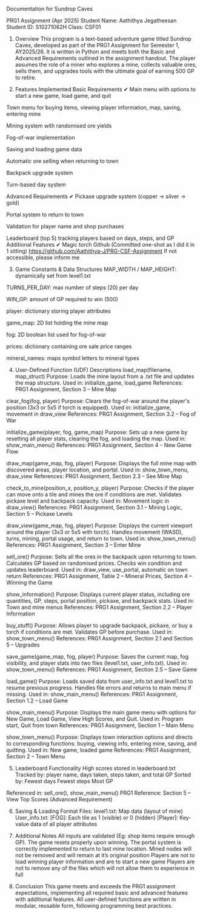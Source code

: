 Documentation for Sundrop Caves


PRG1 Assignment (Apr 2025)
Student Name: Aathithya Jegatheesan
Student ID: S10271062H
Class: CSF01

1. Overview
This program is a text-based adventure game titled Sundrop Caves, developed as part of the PRG1 Assignment for Semester 1, AY2025/26. It is written in Python and meets both the Basic and Advanced Requirements outlined in the assignment handout. The player assumes the role of a miner who explores a mine, collects valuable ores, sells them, and upgrades tools with the ultimate goal of earning 500 GP to retire.

2. Features Implemented
Basic Requirements ✔
Main menu with options to start a new game, load game, and quit


Town menu for buying items, viewing player information, map, saving, entering mine


Mining system with randomised ore yields


Fog-of-war implementation


Saving and loading game data


Automatic ore selling when returning to town


Backpack upgrade system


Turn-based day system


Advanced Requirements ✔
Pickaxe upgrade system (copper → silver → gold)


Portal system to return to town


Validation for player name and shop purchases


Leaderboard (top 5) tracking players based on days, steps, and GP
Additional Features ✔
Magic torch
Github (Committed one-shot as I did it in 1 sitting)
https://github.com/Aathithya-J/PRG-CSF-Assignment
If not accessible, please inform me



3. Game Constants & Data Structures
MAP_WIDTH / MAP_HEIGHT: dynamically set from level1.txt


TURNS_PER_DAY: max number of steps (20) per day


WIN_GP: amount of GP required to win (500)


player: dictionary storing player attributes


game_map: 2D list holding the mine map


fog: 2D boolean list used for fog-of-war


prices: dictionary containing ore sale price ranges


mineral_names: maps symbol letters to mineral types



4. User-Defined Function (UDF) Descriptions
load_map(filename, map_struct)
Purpose: Loads the mine layout from a .txt file and updates the map structure.
Used in: initialize_game, load_game
References: PRG1 Assignment, Section 3 – Mine Map

clear_fog(fog, player)
Purpose: Clears the fog-of-war around the player's position (3x3 or 5x5 if torch is equipped).
Used in: initialize_game, movement in draw_view
References: PRG1 Assignment, Section 3.2 – Fog of War

initialize_game(player, fog, game_map)
Purpose: Sets up a new game by resetting all player stats, clearing the fog, and loading the map.
Used in: show_main_menu()
References: PRG1 Assignment, Section 4 – New Game Flow

draw_map(game_map, fog, player)
Purpose: Displays the full mine map with discovered areas, player location, and portal.
Used in: show_town_menu, draw_view
References: PRG1 Assignment, Section 2.3 – See Mine Map

check_to_mine(position_x, position_y, player)
Purpose: Checks if the player can move onto a tile and mines the ore if conditions are met. Validates pickaxe level and backpack capacity.
Used in: Movement logic in draw_view()
References: PRG1 Assignment, Section 3.1 – Mining Logic, Section 5 – Pickaxe Levels

draw_view(game_map, fog, player)
Purpose: Displays the current viewport around the player (3x3 or 5x5 with torch). Handles movement (WASD), turns, mining, portal usage, and return to town.
Used in: show_town_menu()
References: PRG1 Assignment, Section 3 – Enter Mine

sell_ore()
Purpose: Sells all the ores in the backpack upon returning to town. Calculates GP based on randomised prices. Checks win condition and updates leaderboard.
Used in: draw_view, use_portal, automatic on town return
References: PRG1 Assignment, Table 2 – Mineral Prices, Section 4 – Winning the Game

show_information()
Purpose: Displays current player status, including ore quantities, GP, steps, portal position, pickaxe, and backpack stats.
Used in: Town and mine menus
References: PRG1 Assignment, Section 2.2 – Player Information

buy_stuff()
Purpose: Allows player to upgrade backpack, pickaxe, or buy a torch if conditions are met. Validates GP before purchase.
Used in: show_town_menu()
References: PRG1 Assignment, Section 2.1 and Section 5 – Upgrades

save_game(game_map, fog, player)
Purpose: Saves the current map, fog visibility, and player stats into two files (level1.txt, user_info.txt).
Used in: show_town_menu()
References: PRG1 Assignment, Section 2.5 – Save Game

load_game()
Purpose: Loads saved data from user_info.txt and level1.txt to resume previous progress. Handles file errors and returns to main menu if missing.
Used in: show_main_menu()
References: PRG1 Assignment, Section 1.2 – Load Game

show_main_menu()
Purpose: Displays the main game menu with options for New Game, Load Game, View High Scores, and Quit.
Used in: Program start, Quit from town
References: PRG1 Assignment, Section 1 – Main Menu

show_town_menu()
Purpose: Displays town interaction options and directs to corresponding functions: buying, viewing info, entering mine, saving, and quitting.
Used in: New game, loaded game
References: PRG1 Assignment, Section 2 – Town Menu

5. Leaderboard Functionality
High scores stored in leaderboard.txt
Tracked by: player name, days taken, steps taken, and total GP
Sorted by:
Fewest days
Fewest steps
Most GP


Referenced in: sell_ore(), show_main_menu()
PRG1 Reference: Section 5 – View Top Scores (Advanced Requirement)

6. Saving & Loading Format
Files:
level1.txt: Map data (layout of mine)
User_info.txt:
[FOG]: Each tile as 1 (visible) or 0 (hidden)
[Player]: Key-value data of all player attributes



7. Additional Notes
All inputs are validated (Eg: shop items require enough GP).
The game resets properly upon winning.
The portal system is correctly implemented to return to last mine location.
Mined nodes will not be removed and will remain at it’s original position
Players are not to load winning player information and are to start a new game
Players are not to remove any of the files which will not allow them to experience in full

8. Conclusion
This game meets and exceeds the PRG1 assignment expectations, implementing all required basic and advanced features with additional features. All user-defined functions are written in modular, reusable form, following programming best practices.

